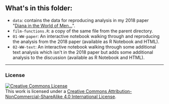 ## What's in this folder:

- `data`: contains the data for reproducing analysis in my 2018 paper "[Diana in the World of Men...](https://doi.org/10.1080/14680777.2018.1510846)".
- `film-functions.R`: a copy of the same file from the parent directory.
- `01-WW-paper`: An interactive notebook walking through and reproducing the analysis from the 2018 paper (available as R Notebook and HTML).
- `02-WW-text`: An interactive notebook walking through some additional text analysis which isn't in the 2018 paper but adds some additional analysis to the discussion (available as R Notebook and HTML).

---

### License

<a rel="license" href="http://creativecommons.org/licenses/by-nc-sa/4.0/"><img alt="Creative Commons License" style="border-width:0" src="https://i.creativecommons.org/l/by-nc-sa/4.0/88x31.png" /></a><br />This work is licensed under a <a rel="license" href="http://creativecommons.org/licenses/by-nc-sa/4.0/">Creative Commons Attribution-NonCommercial-ShareAlike 4.0 International License</a>.